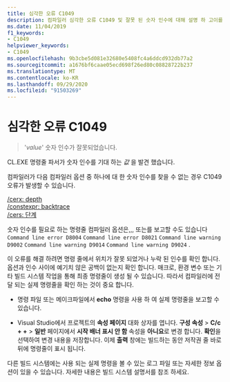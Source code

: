 ```yaml
---
title: 심각한 오류 C1049
description: 컴파일러 심각한 오류 C1049 및 잘못 된 숫자 인수에 대해 설명 하 고이를 해결 하는 방법을 설명 합니다.
ms.date: 11/04/2019
f1_keywords:
- C1049
helpviewer_keywords:
- C1049
ms.openlocfilehash: 9b3cbe5d081e32680e5408fc4a6ddcd932db77a2
ms.sourcegitcommit: a1676bf6caae05ecd698f26ed80c08828722b237
ms.translationtype: MT
ms.contentlocale: ko-KR
ms.lasthandoff: 09/29/2020
ms.locfileid: "91503269"
---
```

# <a name="fatal-error-c1049"></a>심각한 오류 C1049

> '*value*' 숫자 인수가 잘못되었습니다.

CL.EXE 명령줄 파서가 숫자 인수를 기대 하는 *값* 을 발견 했습니다.

컴파일러가 다음 컴파일러 옵션 중 하나에 대 한 숫자 인수를 찾을 수 없는 경우 C1049 오류가 발생할 수 있습니다.

[/cerx: depth](../../build/reference/constexpr-control-constexpr-evaluation.md)\
[/constexpr: backtrace](../../build/reference/constexpr-control-constexpr-evaluation.md)\
[/cers: 단계](../../build/reference/constexpr-control-constexpr-evaluation.md)

숫자 인수를 필요로 하는 명령줄 컴파일러 옵션은,,, 또는를 보고할 수도 있습니다 `Command line error D8004` `Command line error D8021` `Command line warning D9002` `Command line warning D9014` `Command line warning D9024` .

이 오류를 해결 하려면 명령 줄에서 위치가 잘못 되었거나 누락 된 인수를 확인 합니다. 옵션과 인수 사이에 예기치 않은 공백이 없는지 확인 합니다. 매크로, 환경 변수 또는 기타 빌드 시스템 작업을 통해 최종 명령줄이 생성 될 수 있습니다. 따라서 컴파일러에 전달 되는 실제 명령줄을 확인 하는 것이 중요 합니다.

- 명령 파일 또는 메이크파일에서 **echo** 명령을 사용 하 여 실제 명령줄을 보고할 수 있습니다.

- Visual Studio에서 프로젝트의 **속성 페이지** 대화 상자를 엽니다. **구성 속성**  >  **C/c + +**  >  **일반** 페이지에서 **시작 배너 표시 안 함** 속성을 **아니요**로 변경 합니다. **확인**을 선택하여 변경 내용을 저장합니다. 이제 **출력** 창에는 빌드하는 동안 저작권 줄 바로 뒤에 명령줄이 표시 됩니다.

다른 빌드 시스템에는 사용 되는 실제 명령을 볼 수 있는 로그 파일 또는 자세한 정보 옵션이 있을 수 있습니다. 자세한 내용은 빌드 시스템 설명서를 참조 하세요.

